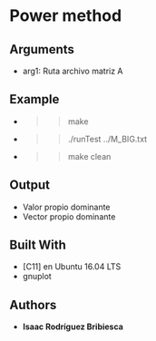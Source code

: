 # Power method

## Arguments

* arg1: Ruta archivo matriz A

## Example

- >> make
- >> ./runTest ../M_BIG.txt
- >> make clean

## Output

- Valor propio dominante
- Vector propio dominante

## Built With

* [C11] en Ubuntu 16.04 LTS
* gnuplot

## Authors

* **Isaac Rodríguez Bribiesca**
